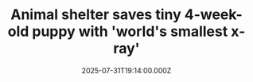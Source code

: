 ---
title: "Animal shelter saves tiny 4-week-old puppy with 'world's smallest x-ray'"
date: 2025-07-31T19:14:00.000Z
category: Human Kindness
externalLink: "https://www.goodgoodgood.co/articles/puppy-gets-worlds-smallest-xray"
image: ""
excerpt: "Turns out the pup was suffering from “extreme constipation.”…"
---